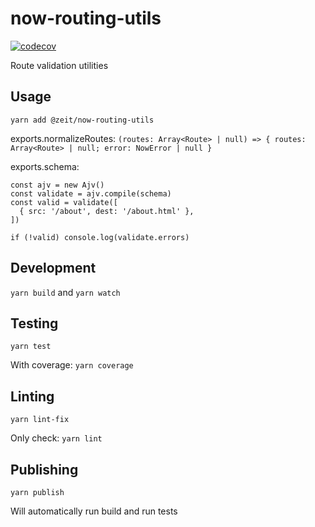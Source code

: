 # now-routing-utils

[![codecov](https://codecov.io/gh/zeit/api-now/branch/master/graph/badge.svg?token=jk5xdJggGH)](https://codecov.io/gh/zeit/api-now)

Route validation utilities

## Usage

`yarn add @zeit/now-routing-utils`

exports.normalizeRoutes:
`(routes: Array<Route> | null) => { routes: Array<Route> | null; error: NowError | null }`

exports.schema:

```
const ajv = new Ajv()
const validate = ajv.compile(schema)
const valid = validate([
  { src: '/about', dest: '/about.html' },
])

if (!valid) console.log(validate.errors)
```

## Development

`yarn build` and `yarn watch`

## Testing

`yarn test`

With coverage: `yarn coverage`

## Linting

`yarn lint-fix`

Only check: `yarn lint`

## Publishing

`yarn publish`

Will automatically run build and run tests

